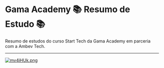 # Gama Academy 📚 Resumo de Estudo 📚

Resumo de estudos do curso Start Tech da Gama Academy em parceria com a Ambev Tech.

---
[![mv4iHUk.png](https://i.imgur.com/mv4iHUk.png)](https://imgur.com/mv4iHUk)
